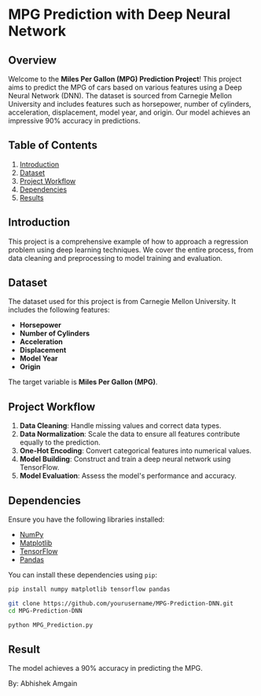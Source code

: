 # MPG Prediction with Deep Neural Network

## Overview

Welcome to the **Miles Per Gallon (MPG) Prediction Project**! This project aims to predict the MPG of cars based on various features using a Deep Neural Network (DNN). The dataset is sourced from Carnegie Mellon University and includes features such as horsepower, number of cylinders, acceleration, displacement, model year, and origin. Our model achieves an impressive 90% accuracy in predictions.

## Table of Contents

1. [Introduction](#introduction)
2. [Dataset](#dataset)
3. [Project Workflow](#project-workflow)
4. [Dependencies](#dependencies)
5. [Results](#results)


## Introduction

This project is a comprehensive example of how to approach a regression problem using deep learning techniques. We cover the entire process, from data cleaning and preprocessing to model training and evaluation.

## Dataset

The dataset used for this project is from Carnegie Mellon University. It includes the following features:

- **Horsepower**
- **Number of Cylinders**
- **Acceleration**
- **Displacement**
- **Model Year**
- **Origin**

The target variable is **Miles Per Gallon (MPG)**.

## Project Workflow

1. **Data Cleaning**: Handle missing values and correct data types.
2. **Data Normalization**: Scale the data to ensure all features contribute equally to the prediction.
3. **One-Hot Encoding**: Convert categorical features into numerical values.
4. **Model Building**: Construct and train a deep neural network using TensorFlow.
5. **Model Evaluation**: Assess the model's performance and accuracy.

## Dependencies

Ensure you have the following libraries installed:

- [NumPy](https://numpy.org/)
- [Matplotlib](https://matplotlib.org/)
- [TensorFlow](https://www.tensorflow.org/)
- [Pandas](https://pandas.pydata.org/)

You can install these dependencies using `pip`:

```bash
pip install numpy matplotlib tensorflow pandas
```
```bash
git clone https://github.com/yourusername/MPG-Prediction-DNN.git
cd MPG-Prediction-DNN
```
```bash
python MPG_Prediction.py
```
## Result
The model achieves a 90% accuracy in predicting the MPG.

By: Abhishek Amgain
